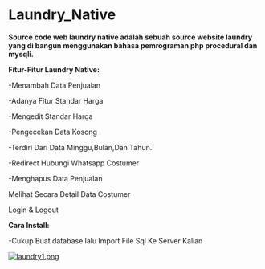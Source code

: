 # Laundry_Native
<b>Source code web laundry native adalah sebuah source website laundry yang di bangun menggunakan bahasa pemrograman php procedural dan mysqli.</b>
<p><b>Fitur-Fitur Laundry Native:</b></p>
<p>-Menambah Data Penjualan</p>
<p>-Adanya Fitur Standar Harga</p>
<p>-Mengedit Standar Harga</p>
<p>-Pengecekan Data Kosong</p>
<p>-Terdiri Dari Data Minggu,Bulan,Dan Tahun.</p>
<p>-Redirect Hubungi Whatsapp Costumer</p>
<p>-Menghapus Data Penjualan</p>
<p>Melihat Secara Detail Data Costumer</p>
<p>Login & Logout</p>

<b>Cara Install:</b>
<p>-Cukup Buat database lalu Import File Sql Ke Server Kalian</p>

[![laundry1.png](https://i.postimg.cc/1zBRYmRS/laundry1.png)](https://postimg.cc/DWWKSKbp)
